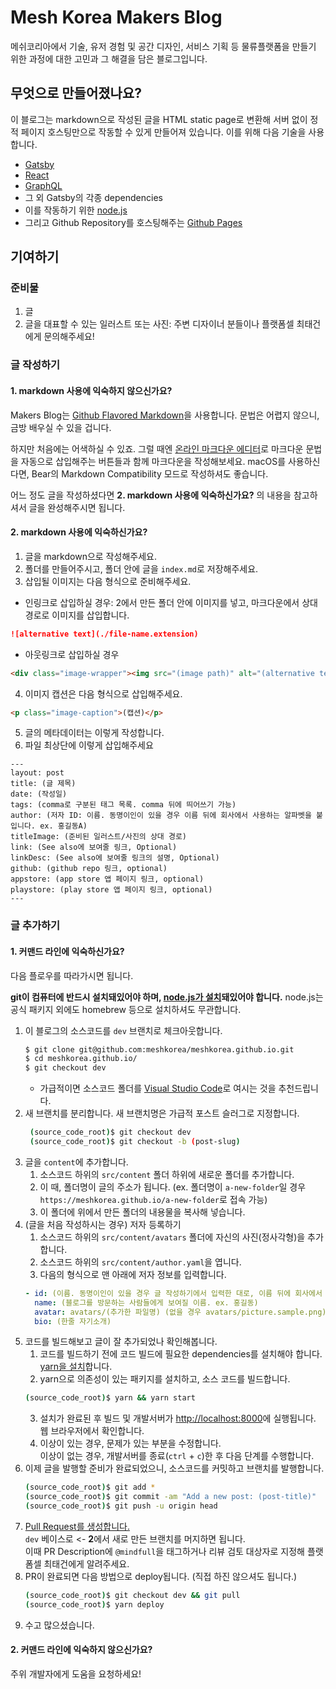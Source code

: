 # Mesh Korea Makers Blog

메쉬코리아에서 기술, 유저 경험 및 공간 디자인, 서비스 기획 등 물류플랫폼을 만들기 위한 과정에 대한 고민과 그 해결을 담은 블로그입니다.

## 무엇으로 만들어졌나요?

이 블로그는 markdown으로 작성된 글을 HTML static page로 변환해 서버 없이 정적 페이지 호스팅만으로 작동할 수 있게 만들어져 있습니다. 이를 위해 다음 기술을 사용합니다.

* [Gatsby](https://www.gatsbyjs.org)
* [React](https://reactjs.org)
* [GraphQL](https://graphql.org)
* 그 외 Gatsby의 각종 dependencies
* 이를 작동하기 위한 [node.js](https://nodejs.org)
* 그리고 Github Repository를 호스팅해주는 [Github Pages](https://pages.github.com)

## 기여하기

### 준비물

1. 글
2. 글을 대표할 수 있는 일러스트 또는 사진: 주변 디자이너 분들이나 플랫폼셀 최태건에게 문의해주세요!


### 글 작성하기

#### 1. markdown 사용에 익숙하지 않으신가요?

Makers Blog는 [Github Flavored Markdown](https://github.github.com/gfm/)을 사용합니다. 문법은 어렵지 않으니, 금방 배우실 수 있을 겁니다.

하지만 처음에는 어색하실 수 있죠. 그럴 때엔 [온라인 마크다운 에디터](https://stackedit.io/app)로 마크다운 문법을 자동으로 삽입해주는 버튼들과 함께 마크다운을 작성해보세요. macOS를 사용하신다면, Bear의 Markdown Compatibility 모드로 작성하셔도 좋습니다.

어느 정도 글을 작성하셨다면 **2. markdown 사용에 익숙하신가요?** 의 내용을 참고하셔서 글을 완성해주시면 됩니다.

#### 2. markdown 사용에 익숙하신가요?

1. 글을 markdown으로 작성해주세요.
2. 폴더를 만들어주시고, 폴더 안에 글을 `index.md`로 저장해주세요.
3. 삽입될 이미지는 다음 형식으로 준비해주세요.
  * 인링크로 삽입하실 경우: 2에서 만든 폴더 안에 이미지를 넣고, 마크다운에서 상대경로로 이미지를 삽입합니다.
  ```markdown
  ![alternative text](./file-name.extension)
  ```
  * 아웃링크로 삽입하실 경우
  ```html
<div class="image-wrapper"><img src="(image path)" alt="(alternative text)"></div>
```
4. 이미지 캡션은 다음 형식으로 삽입해주세요.
```html
<p class="image-caption">(캡션)</p>
```
5. 글의 메타데이터는 이렇게 작성합니다.
  1. 파일 최상단에 이렇게 삽입해주세요
  ```
---
layout: post
title: (글 제목)
date: (작성일)
tags: (comma로 구분된 태그 목록. comma 뒤에 띄어쓰기 가능)
author: (저자 ID: 이름. 동명이인이 있을 경우 이름 뒤에 회사에서 사용하는 알파벳을 붙입니다. ex. 홍길동A)
titleImage: (준비된 일러스트/사진의 상대 경로)
link: (See also에 보여줄 링크, Optional)
linkDesc: (See also에 보여줄 링크의 설명, Optional)
github: (github repo 링크, optional)
appstore: (app store 앱 페이지 링크, optional)
playstore: (play store 앱 페이지 링크, optional)
---
```

### 글 추가하기

#### 1. 커맨드 라인에 익숙하신가요?

다음 플로우를 따라가시면 됩니다.

**git이 컴퓨터에 반드시 설치돼있어야 하며, [node.js가 설치](https://nodejs.org/en/)돼있어야 합니다.** node.js는 공식 패키지 외에도 homebrew 등으로 설치하셔도 무관합니다.

1. 이 블로그의 소스코드를 `dev` 브랜치로 체크아웃합니다.
    ```bash
    $ git clone git@github.com:meshkorea/meshkorea.github.io.git
    $ cd meshkorea.github.io/
    $ git checkout dev
    ```
    * 가급적이면 소스코드 폴더를 [Visual Studio Code](https://code.visualstudio.com)로 여시는 것을 추천드립니다.
2. 새 브랜치를 분리합니다. 새 브랜치명은 가급적 포스트 슬러그로 지정합니다.
   ```bash
    (source_code_root)$ git checkout dev
    (source_code_root)$ git checkout -b (post-slug)
    ```
3. 글을 `content`에 추가합니다.
    1. 소스코드 하위의 `src/content` 폴더 하위에 새로운 폴더를 추가합니다.
    2. 이 때, 폴더명이 글의 주소가 됩니다. (ex. 폴더명이 `a-new-folder`일 경우 `https://meshkorea.github.io/a-new-folder`로 접속 가능)
    3. 이 폴더에 위에서 만든 폴더의 내용물을 복사해 넣습니다.
4. (글을 처음 작성하시는 경우) 저자 등록하기
    1. 소스코드 하위의 `src/content/avatars` 폴더에 자신의 사진(정사각형)을 추가합니다.
    2. 소스코드 하위의 `src/content/author.yaml`을 엽니다.
    3. 다음의 형식으로 맨 아래에 저자 정보를 입력합니다.
    ```yaml
    - id: (이름. 동명이인이 있을 경우 글 작성하기에서 입력한 대로, 이름 뒤에 회사에서 사용하는 알파벳을 붙입니다. ex. 홍길동A)
      name: (블로그를 방문하는 사람들에게 보여질 이름. ex. 홍길동)
      avatar: avatars/(추가한 파일명) (없을 경우 avatars/picture.sample.png)
      bio: (한줄 자기소개)
    ```
5. 코드를 빌드해보고 글이 잘 추가되었나 확인해봅니다.
    1. 코드를 빌드하기 전에 코드 빌드에 필요한 dependencies를 설치해야 합니다. [yarn을 설치](https://yarnpkg.com/en/docs/install)합니다.
    2. yarn으로 의존성이 있는 패키지를 설치하고, 소스 코드를 빌드합니다.
    ```bash
    (source_code_root)$ yarn && yarn start
    ```
    3. 설치가 완료된 후 빌드 및 개발서버가 [http://localhost:8000](http://localhost:8000)에 실행됩니다. 웹 브라우저에서 확인합니다.
    4. 이상이 있는 경우, 문제가 있는 부분을 수정합니다.<br>이상이 없는 경우, 개발서버를 종료(`ctrl` + `c`)한 후 다음 단계를 수행합니다.
6. 이제 글을 발행할 준비가 완료되었으니, 소스코드를 커밋하고 브랜치를 발행합니다.
    ```bash
    (source_code_root)$ git add *
    (source_code_root)$ git commit -am "Add a new post: (post-title)"
    (source_code_root)$ git push -u origin head
    ```
7. [Pull Request를 생성합니다.](https://github.com/meshkorea/meshkorea.github.io/pulls)<br>
    `dev` 베이스로 &lt;- **2**에서 새로 만든 브랜치를 머지하면 됩니다.<br>이때 PR Description에 `@mindfull`을 태그하거나 리뷰 검토 대상자로 지정해 플랫폼셀 최태건에게 알려주세요.
8. PR이 완료되면 다음 방법으로 deploy됩니다. (직접 하진 않으셔도 됩니다.)
    ```bash
    (source_code_root)$ git checkout dev && git pull
    (source_code_root)$ yarn deploy
    ```
9. 수고 많으셨습니다.

#### 2. 커맨드 라인에 익숙하지 않으신가요?

주위 개발자에게 도움을 요청하세요!
